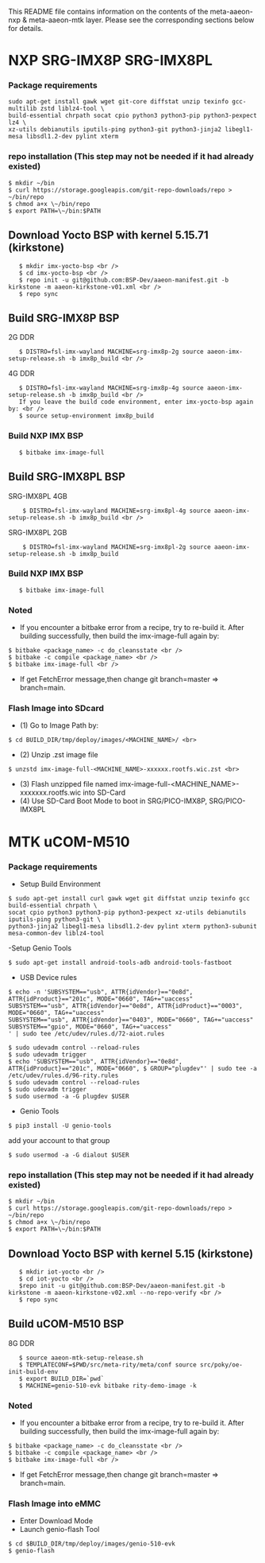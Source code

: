 This README file contains information on the contents of the meta-aaeon-nxp & meta-aaeon-mtk layer.
Please see the corresponding sections below for details.

# NXP SRG-IMX8P SRG-IMX8PL
### Package requirements
```bash!
sudo apt-get install gawk wget git-core diffstat unzip texinfo gcc-multilib zstd liblz4-tool \ 
build-essential chrpath socat cpio python3 python3-pip python3-pexpect lz4 \ 
xz-utils debianutils iputils-ping python3-git python3-jinja2 libegl1-mesa libsdl1.2-dev pylint xterm
```

### repo installation (This step may not be needed if it had already existed)
```bash!
$ mkdir ~/bin  
$ curl https://storage.googleapis.com/git-repo-downloads/repo > ~/bin/repo  
$ chmod a+x \~/bin/repo  
$ export PATH=\~/bin:$PATH
```

## Download Yocto BSP with kernel 5.15.71 (kirkstone)
```bash!
   $ mkdir imx-yocto-bsp <br />
   $ cd imx-yocto-bsp <br />
   $ repo init -u git@github.com:BSP-Dev/aaeon-manifest.git -b kirkstone -m aaeon-kirkstone-v01.xml <br />
   $ repo sync
```

## Build SRG-IMX8P BSP
   2G DDR <br />
```bash!
   $ DISTRO=fsl-imx-wayland MACHINE=srg-imx8p-2g source aaeon-imx-setup-release.sh -b imx8p_build <br />
```
   4G DDR <br />
```bash!
   $ DISTRO=fsl-imx-wayland MACHINE=srg-imx8p-4g source aaeon-imx-setup-release.sh -b imx8p_build <br />
   If you leave the build code environment, enter imx-yocto-bsp again by: <br />
   $ source setup-environment imx8p_build
```

### Build NXP IMX BSP
```bash!
   $ bitbake imx-image-full
```

## Build SRG-IMX8PL BSP
   SRG-IMX8PL 4GB <br />
```bash!
    $ DISTRO=fsl-imx-wayland MACHINE=srg-imx8pl-4g source aaeon-imx-setup-release.sh -b imx8p_build <br />
```
   SRG-IMX8PL 2GB <br />
```bash!
    $ DISTRO=fsl-imx-wayland MACHINE=srg-imx8pl-2g source aaeon-imx-setup-release.sh -b imx8p_build
```

### Build NXP IMX BSP
```bash!
   $ bitbake imx-image-full
```
    
### Noted
- If you encounter a bitbake error from a recipe, try to re-build it. After building successfully, then build the imx-image-full again by:
```bash!
$ bitbake <package_name> -c do_cleansstate <br />
$ bitbake -c compile <package_name> <br />
$ bitbake imx-image-full <br />
```
- If get FetchError message,then change git branch=master => branch=main.

### Flash Image into SDcard
- (1)	Go to Image Path by: <br>
```bash!
$ cd BUILD_DIR/tmp/deploy/images/<MACHINE_NAME>/ <br>
```
- (2)	Unzip .zst image file <br>
```bash!
$ unzstd imx-image-full-<MACHINE_NAME>-xxxxxx.rootfs.wic.zst <br>
```
- (3)	Flash unzipped file named imx-image-full-<MACHINE_NAME>-xxxxxxx.rootfs.wic into SD-Card <br>
- (4)	Use SD-Card Boot Mode to boot in SRG/PICO-IMX8P, SRG/PICO-IMX8PL

# MTK uCOM-M510
### Package requirements
- Setup Build Environment
```bash!
$ sudo apt-get install curl gawk wget git diffstat unzip texinfo gcc build-essential chrpath \
socat cpio python3 python3-pip python3-pexpect xz-utils debianutils iputils-ping python3-git \
python3-jinja2 libegl1-mesa libsdl1.2-dev pylint xterm python3-subunit mesa-common-dev liblz4-tool
```
-Setup Genio Tools
```bash!
$ sudo apt-get install android-tools-adb android-tools-fastboot
```
- USB Device rules
```bash!
$ echo -n 'SUBSYSTEM=="usb", ATTR{idVendor}=="0e8d", ATTR{idProduct}=="201c", MODE="0660", TAG+="uaccess"
SUBSYSTEM=="usb", ATTR{idVendor}=="0e8d", ATTR{idProduct}=="0003", MODE="0660", TAG+="uaccess"
SUBSYSTEM=="usb", ATTR{idVendor}=="0403", MODE="0660", TAG+="uaccess"
SUBSYSTEM=="gpio", MODE="0660", TAG+="uaccess"
' | sudo tee /etc/udev/rules.d/72-aiot.rules
```
```bash!
$ sudo udevadm control --reload-rules
$ sudo udevadm trigger
$ echo 'SUBSYSTEM=="usb", ATTR{idVendor}=="0e8d", ATTR{idProduct}=="201c", MODE="0660", $ GROUP="plugdev"' | sudo tee -a /etc/udev/rules.d/96-rity.rules
$ sudo udevadm control --reload-rules
$ sudo udevadm trigger
$ sudo usermod -a -G plugdev $USER
```
- Genio Tools
```bash!
$ pip3 install -U genio-tools
```
add your account to that group
```bash!
$ sudo usermod -a -G dialout $USER
```

### repo installation (This step may not be needed if it had already existed)
```bash!
$ mkdir ~/bin  
$ curl https://storage.googleapis.com/git-repo-downloads/repo > ~/bin/repo  
$ chmod a+x \~/bin/repo  
$ export PATH=\~/bin:$PATH
```

## Download Yocto BSP with kernel 5.15 (kirkstone)
```bash!
   $ mkdir iot-yocto <br />
   $ cd iot-yocto <br />
   $repo init -u git@github.com:BSP-Dev/aaeon-manifest.git -b kirkstone -m aaeon-kirkstone-v02.xml --no-repo-verify <br />
   $ repo sync
```

## Build uCOM-M510 BSP
   8G DDR <br />
```bash!
   $ source aaeon-mtk-setup-release.sh
   $ TEMPLATECONF=$PWD/src/meta-rity/meta/conf source src/poky/oe-init-build-env
   $ export BUILD_DIR=`pwd`
   $ MACHINE=genio-510-evk bitbake rity-demo-image -k
```

### Noted
- If you encounter a bitbake error from a recipe, try to re-build it. After building successfully, then build the imx-image-full again by:
```bash!
$ bitbake <package_name> -c do_cleansstate <br />
$ bitbake -c compile <package_name> <br />
$ bitbake imx-image-full <br />
```
- If get FetchError message,then change git branch=master => branch=main.

### Flash Image into eMMC
- Enter Download Mode
- Launch genio-flash Tool
```bash!
$ cd $BUILD_DIR/tmp/deploy/images/genio-510-evk
$ genio-flash
```
